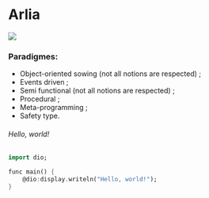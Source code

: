 # Arlia

![](https://image.ibb.co/fS0hBT/arlico.png)

### Paradigmes:

 - Object-oriented sowing (not all notions are respected) ;
 - Events driven ;
 - Semi functional (not all notions are respected) ;
 - Procedural ;
 - Meta-programming ;
 - Safety type.
 
###### Hello, world!
 
```dart
import dio;

func main() {
    @dio:display.writeln("Hello, world!");
}
```
